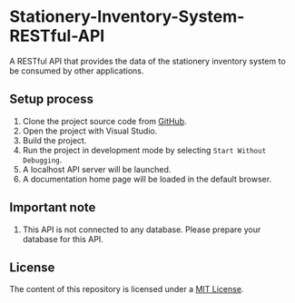 # Stationery-Inventory-System-RESTful-API

A RESTful API that provides the data of the stationery inventory system to be consumed by other applications.

## Setup process

1. Clone the project source code from [GitHub](https://github.com/kylerlee/Stationery-Inventory-System-RESTful-API.git).
2. Open the project with Visual Studio.
3. Build the project.
4. Run the project in development mode by selecting `Start Without Debugging`.
5. A localhost API server will be launched.
6. A documentation home page will be loaded in the default browser.

## **Important note**

1. This API is not connected to any database. Please prepare your database for this API.

## License

The content of this repository is licensed under a [MIT License](https://github.com/kylerlee/Stationery-Inventory-System-RESTful-API/blob/master/LICENSE).
